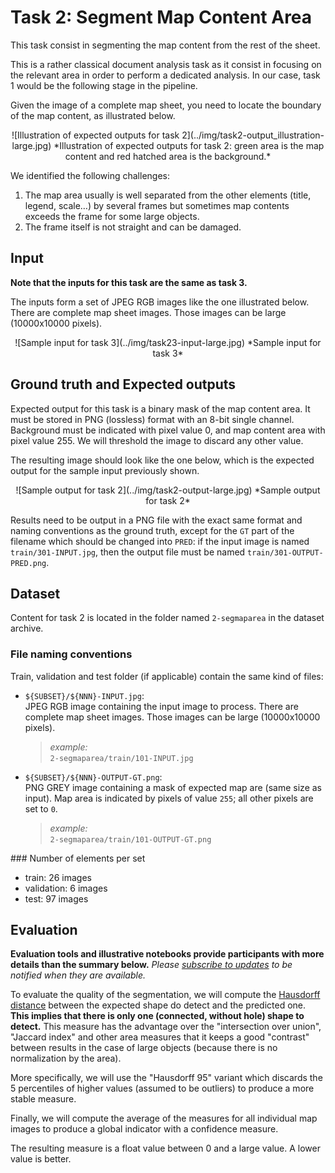 # Task 2: Segment Map Content Area
This task consist in segmenting the map content from the rest of the sheet.

This is a rather classical document analysis task as it consist in focusing on the relevant area in order to perform a dedicated analysis. In our case, task 1 would be the following stage in the pipeline.

Given the image of a complete map sheet, you need to locate the boundary of the map content, as illustrated below.
<center>
![Illustration of expected outputs for task 2](../img/task2-output_illustration-large.jpg)
*Illustration of expected outputs for task 2: green area is the map content and red hatched area is the background.*
</center>


We identified the following challenges:

1. The map area usually is well separated from the other elements (title, legend, scale…) by several frames but sometimes map contents exceeds the frame for some large objects.
2. The frame itself is not straight and can be damaged.


## Input
**Note that the inputs for this task are the same as task 3.**

The inputs form a set of JPEG RGB images like the one illustrated below.
There are complete map sheet images.
Those images can be large (10000x10000 pixels).

<center>
![Sample input for task 3](../img/task23-input-large.jpg)
*Sample input for task 3*
</center>


## Ground truth and Expected outputs
Expected output for this task is a binary mask of the map content area.
It must be stored in PNG (lossless) format with an 8-bit single channel.
Background must be indicated with pixel value 0, and map content area with pixel value 255.
We will threshold the image to discard any other value.

The resulting image should look like the one below, which is the expected output for the sample input previously shown.

<center>
![Sample output for task 2](../img/task2-output-large.jpg)
*Sample output for task 2*
</center>

Results need to be output in a PNG file with the exact same format and naming conventions as the ground truth, except for the `GT` part of the filename which should be changed into `PRED`:
if the input image is named `train/301-INPUT.jpg`, then the output file must be named `train/301-OUTPUT-PRED.png`.

## Dataset
Content for task 2 is located in the folder named `2-segmaparea` in the dataset archive.

### File naming conventions
Train, validation and test folder (if applicable) contain the same kind of files:

- `${SUBSET}/${NNN}-INPUT.jpg`:  
  JPEG RGB image containing the input image to process.
  There are complete map sheet images.
  Those images can be large (10000x10000 pixels).  
  > *example:*  
  > `2-segmaparea/train/101-INPUT.jpg`
- `${SUBSET}/${NNN}-OUTPUT-GT.png`:  
  PNG GREY image containing a mask of expected map are (same size as input).
  Map area is indicated by pixels of value `255`; all other pixels are set to `0`.
  > *example:*  
  > `2-segmaparea/train/101-OUTPUT-GT.png`


### Number of elements per set

- train: 26 images
- validation: 6 images
- test: 97 images

## Evaluation
**Evaluation tools and illustrative notebooks provide participants with more details than the summary below.**
*Please [subscribe to updates](../contact.md#subscribe-to-updates) to be notified when they are available.*

To evaluate the quality of the segmentation, we will compute the [Hausdorff distance](https://en.wikipedia.org/wiki/Hausdorff_distance) between the expected shape do detect and the predicted one.
**This implies that there is only one (connected, without hole) shape to detect.**
This measure has the advantage over the "intersection over union", "Jaccard index" and other area measures that it keeps a good "contrast" between results in the case of large objects (because there is no normalization by the area).

More specifically, we will use the "Hausdorff 95" variant which discards the 5 percentiles of higher values (assumed to be outliers) to produce a more stable measure.

Finally, we will compute the average of the measures for all individual map images to produce a global indicator with a confidence measure.

The resulting measure is a float value between 0 and a large value.
A lower value is better.
